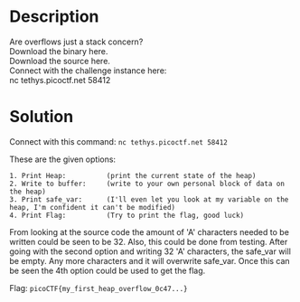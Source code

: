 # Description

Are overflows just a stack concern? <br>
Download the binary here. <br>
Download the source here. <br>
Connect with the challenge instance here: <br>
nc tethys.picoctf.net 58412

# Solution

Connect with this command: `nc tethys.picoctf.net 58412`

These are the given options:

```
1. Print Heap:          (print the current state of the heap)
2. Write to buffer:     (write to your own personal block of data on the heap)
3. Print safe_var:      (I'll even let you look at my variable on the heap, I'm confident it can't be modified)
4. Print Flag:          (Try to print the flag, good luck)
```

From looking at the source code the amount of 'A' characters needed to be written could be seen to be 32. Also, this could be done from testing. After going with the second option and writing 32 'A' characters, the safe_var will be empty. Any more characters and it will overwrite safe_var. Once this can be seen the 4th option could be used to get the flag.

Flag: `picoCTF{my_first_heap_overflow_0c47...}`
